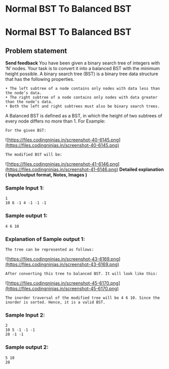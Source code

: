 # Normal BST To Balanced BST

# Normal BST To Balanced BST
## **Problem statement**
**Send feedback**
You have been given a binary search tree of integers with ‘N’ nodes. Your task is to convert it into a balanced BST with the minimum height possible.
A binary search tree (BST) is a binary tree data structure that has the following properties.
```
• The left subtree of a node contains only nodes with data less than the node’s data.
• The right subtree of a node contains only nodes with data greater than the node’s data.
• Both the left and right subtrees must also be binary search trees.
```
A Balanced BST is defined as a BST, in which the height of two subtrees of every node differs no more than 1.
For Example:
```
For the given BST:
```
![https://files.codingninjas.in/screenshot-40-6145.png](https://files.codingninjas.in/screenshot-40-6145.png)
```
The modified BST will be:
```
![https://files.codingninjas.in/screenshot-41-6146.png](https://files.codingninjas.in/screenshot-41-6146.png)
**Detailed explanation**
**( Input/output format, Notes, Images )**
### **Sample Input 1:**
```
1
10 6 -1 4 -1 -1 -1
```
### **Sample output 1:**
```
4 6 10
```
### **Explanation of Sample output 1:**
```
The tree can be represented as follows:
```
![https://files.codingninjas.in/screenshot-43-6169.png](https://files.codingninjas.in/screenshot-43-6169.png)
```
After converting this tree to balanced BST. It will look like this:
```
![https://files.codingninjas.in/screenshot-45-6170.png](https://files.codingninjas.in/screenshot-45-6170.png)
```
The inorder traversal of the modified tree will be 4 6 10. Since the inorder is sorted. Hence, it is a valid BST.
```
### **Sample Input 2:**
```
2
10 5 -1 -1 -1
20 -1 -1
```
### **Sample output 2:**
```
5 10
20
```